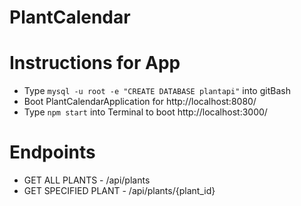 # PlantCalendar

# Instructions for App
* Type `mysql -u root -e "CREATE DATABASE plantapi"` into gitBash
* Boot PlantCalendarApplication for http://localhost:8080/
* Type `npm start` into Terminal to boot http://localhost:3000/

# Endpoints
* GET ALL PLANTS - /api/plants
* GET SPECIFIED PLANT - /api/plants/{plant_id}
